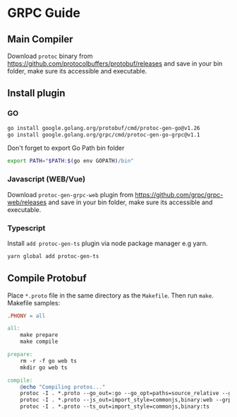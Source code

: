 # GRPC Guide

## Main Compiler
Download ```protoc``` binary from https://github.com/protocolbuffers/protobuf/releases and save in your bin folder, make sure its accessible and executable.

## Install plugin
### GO
```bash
go install google.golang.org/protobuf/cmd/protoc-gen-go@v1.26
go install google.golang.org/grpc/cmd/protoc-gen-go-grpc@v1.1
```
Don't forget to export Go Path bin folder
```bash
export PATH="$PATH:$(go env GOPATH)/bin"
```

### Javascript (WEB/Vue)
Download ```protoc-gen-grpc-web``` plugin from https://github.com/grpc/grpc-web/releases and save in your bin folder, make sure its accessible and executable.

### Typescript
Install ```add protoc-gen-ts``` plugin via node package manager e.g yarn.
```bash
yarn global add protoc-gen-ts
```

## Compile Protobuf
Place ```*.proto``` file in the same directory as the ```Makefile```. Then run ```make```.
Makefile samples:
```Makefile
.PHONY = all

all:
	make prepare
	make compile

prepare:
	rm -r -f go web ts
	mkdir go web ts

compile:
	@echo "Compiling protos..."
	protoc -I . *.proto --go_out=:go --go_opt=paths=source_relative --go-grpc_out=:go --go-grpc_opt=paths=source_relative --go-grpc_opt=require_unimplemented_servers=false
	protoc -I . *.proto --js_out=import_style=commonjs,binary:web --grpc-web_out=import_style=commonjs,mode=grpcwebtext:web
	protoc -I . *.proto --ts_out=import_style=commonjs,binary:ts
  ```
  
